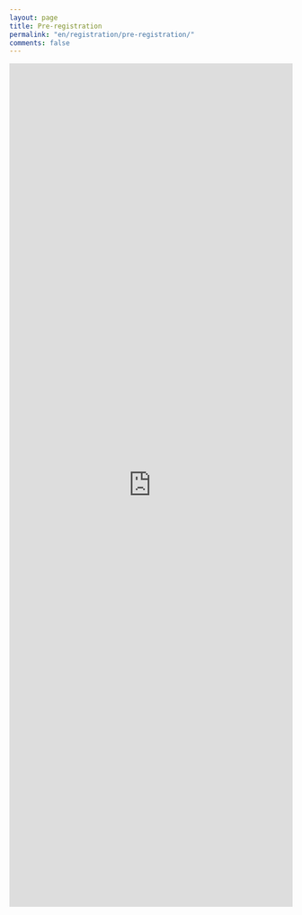 ```yaml
---
layout: page
title: Pre-registration
permalink: "en/registration/pre-registration/"
comments: false
---
```


<iframe src="https://docs.google.com/forms/d/e/1FAIpQLSeRUVYkinepEzKBSu88CgyovXpTZgh_sZLirASrS86EX-7TBQ/viewform?embedded=true" width="100%" height="1500" frameborder="0" marginheight="0" marginwidth="0">Loading…</iframe>